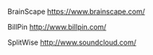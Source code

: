 BrainScape
https://www.brainscape.com/

BillPin
http://www.billpin.com/

SplitWise
http://www.soundcloud.com/
